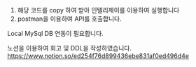 1. 해당 코드를 copy 하여 받아 인텔리제이를 이용하여 실행합니다
2. postman을 이용하여 API를 호출합니다.

Local MySql DB 연동이 필요합니다.

노션을 이용하여 회고 및 DDL을 작성하였습니다.    
https://www.notion.so/ed254f76d899436ebe831af0ed496d4e
